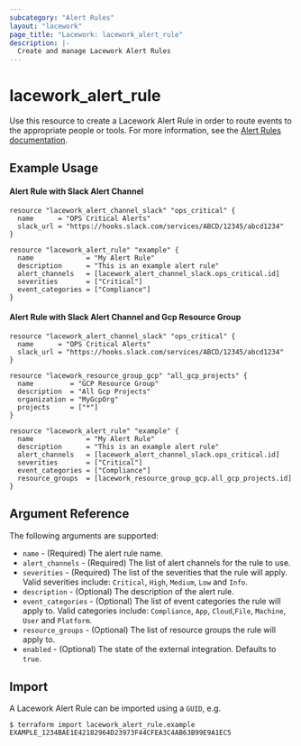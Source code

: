 ```yaml
---
subcategory: "Alert Rules"
layout: "lacework"
page_title: "Lacework: lacework_alert_rule"
description: |-
  Create and manage Lacework Alert Rules
---
```


# lacework\_alert\_rule

Use this resource to create a Lacework Alert Rule in order to route events to the appropriate people or tools.
For more information, see the [Alert Rules documentation](https://support.lacework.com/hc/en-us/articles/360042236733-Alert-Rules).

## Example Usage

#### Alert Rule with Slack Alert Channel
```hcl
resource "lacework_alert_channel_slack" "ops_critical" {
  name      = "OPS Critical Alerts"
  slack_url = "https://hooks.slack.com/services/ABCD/12345/abcd1234"
}

resource "lacework_alert_rule" "example" {
  name             = "My Alert Rule"
  description      = "This is an example alert rule"
  alert_channels   = [lacework_alert_channel_slack.ops_critical.id]
  severities       = ["Critical"]
  event_categories = ["Compliance"]
}
```

#### Alert Rule with Slack Alert Channel and Gcp Resource Group
```hcl
resource "lacework_alert_channel_slack" "ops_critical" {
  name      = "OPS Critical Alerts"
  slack_url = "https://hooks.slack.com/services/ABCD/12345/abcd1234"
}

resource "lacework_resource_group_gcp" "all_gcp_projects" {
  name         = "GCP Resource Group"
  description  = "All Gcp Projects"
  organization = "MyGcpOrg"
  projects     = ["*"]
}

resource "lacework_alert_rule" "example" {
  name             = "My Alert Rule"
  description      = "This is an example alert rule"
  alert_channels   = [lacework_alert_channel_slack.ops_critical.id]
  severities       = ["Critical"]
  event_categories = ["Compliance"]
  resource_groups  = [lacework_resource_group_gcp.all_gcp_projects.id]
}
```

## Argument Reference

The following arguments are supported:

* `name` - (Required) The alert rule name.
* `alert_channels` - (Required) The list of alert channels for the rule to use.
* `severities` - (Required) The list of the severities that the rule will apply. Valid severities include: 
  `Critical`, `High`, `Medium`, `Low` and `Info`.
* `description` - (Optional) The description of the alert rule.
* `event_categories` - (Optional) The list of event categories the rule will apply to. Valid categories include:
  `Compliance`, `App`, `Cloud`,`File`, `Machine`, `User` and `Platform`.
* `resource_groups` - (Optional) The list of resource groups the rule will apply to.
* `enabled` - (Optional) The state of the external integration. Defaults to `true`.

## Import

A Lacework Alert Rule can be imported using a `GUID`, e.g.

```
$ terraform import lacework_alert_rule.example EXAMPLE_1234BAE1E42182964D23973F44CFEA3C4AB63B99E9A1EC5
```
